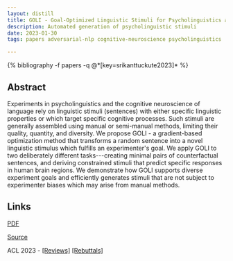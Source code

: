 ```yaml
---
layout: distill
title: GOLI - Goal-Optimized Linguistic Stimuli for Psycholinguistics and Cognitive Neuroscience
description: Automated generation of psycholinguistic stimuli
date: 2023-01-30
tags: papers adversarial-nlp cognitive-neuroscience psycholinguistics

---
```

<div class="publications">
    {% bibliography -f papers -q @*[key=srikanttuckute2023]* %}
</div>

## Abstract 
Experiments in psycholinguistics and the cognitive neuroscience of language rely on linguistic stimuli (sentences) with either specific linguistic properties or which target specific cognitive processes.
Such stimuli are generally assembled using manual or semi-manual methods, limiting their quality, quantity, and diversity.
We propose GOLI - a gradient-based optimization method that transforms a random sentence into a novel linguistic stimulus which fulfills an experimenter's goal.
We apply GOLI to two deliberately different tasks---creating minimal pairs of counterfactual sentences, and deriving constrained stimuli that predict specific responses in human brain regions.
We demonstrate how GOLI supports diverse experiment goals and efficiently generates stimuli that are not subject to experimenter biases which may arise from manual methods.

## Links
[PDF](/assets/papers/goli_23.pdf)

[Source](https://github.com/ALFA-group/GOLI)

ACL 2023 - [[Reviews]](/assets/papers/goli_23_acl_reviews.txt) [[Rebuttals]](/assets/papers/goli_23_acl_rebuttals.txt)